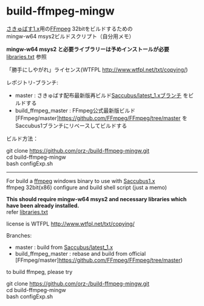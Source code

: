 # build-ffmpeg-mingw

[さきゅばす1.x](https://github.com/Saccubus/Saccubus1.x)用の[FFmpeg](https://github.com/Saccubus/ffmpeg) 32bitをビルドするための  
mingw-w64 msys2ビルドスクリプト（自分用メモ）

__mingw-w64 msys2 と必要ライブラリーは予めインストールが必要__  
[libraries.txt](https://github.com/orz-/build-ffmpeg-mingw/blob/master/libraries.txt) 参照

「勝手にしやがれ」ライセンス(WTFPL http://www.wtfpl.net/txt/copying/)

レポジトリ-ブランチ:

 *  master : さきゅばす配布最新版再ビルド[Saccubus/latest_1.xブランチ](https://github.com/Saccubus/ffmpeg/tree/latest_1.x) をビルドする  
 *  build_ffmpeg_master : FFmpeg公式最新版ビルド [FFmpeg/master]https://github.com/FFmpeg/FFmpeg/tree/master をSaccubus1ブランチにリベースしてビルドする  

ビルド方法：

git clone https://github.com/orz-/build-ffmpeg-mingw.git  
cd build-ffmpeg-mingw  
bash configExp.sh

----
For build a [ffmpeg](https://github.com/Saccubus/ffmpeg)  windows binary to use with [Saccubus1.x](https://github.com/Saccubus/Saccubus1.x)   
ffmpeg 32bit(x86) configure and build shell script (just a memo)

__This should require mingw-w64 msys2 and necessary libraries
 which have been already installed.__  
 refer [libraries.txt](https://github.com/orz-/build-ffmpeg-mingw/blob/master/libraries.txt)

license is WTFPL http://www.wtfpl.net/txt/copying/

Branches:  
 *  master : build from [Saccubus/latest_1.x](https://github.com/Saccubus/ffmpeg/tree/latest_1.x)  
 *  build_ffmpeg_master : rebase and build from official [FFmpeg/master]https://github.com/FFmpeg/FFmpeg/tree/master)  

to build ffmpeg, please try

git clone https://github.com/orz-/build-ffmpeg-mingw.git  
cd build-ffmpeg-mingw  
bash configExp.sh

